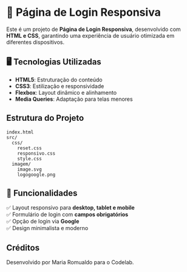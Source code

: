# 📲 Página de Login Responsiva

Este é um projeto de **Página de Login Responsiva**, desenvolvido com **HTML e CSS**, garantindo uma experiência de usuário otimizada em diferentes dispositivos.

## 🖥️ Tecnologias Utilizadas

- **HTML5**: Estruturação do conteúdo
- **CSS3**: Estilização e responsividade
- **Flexbox**: Layout dinâmico e alinhamento
- **Media Queries**: Adaptação para telas menores

  
## Estrutura do Projeto

```
index.html
src/
  css/
    reset.css
    responsivo.css
    style.css
  imagem/
    image.svg
    logogoogle.png
```

## 📌 Funcionalidades

✅ Layout responsivo para **desktop, tablet e mobile**  
✅ Formulário de login com **campos obrigatórios**  
✅ Opção de login via **Google**  
✅ Design minimalista e moderno  

## Créditos

Desenvolvido por Maria Romualdo para o Codelab.



